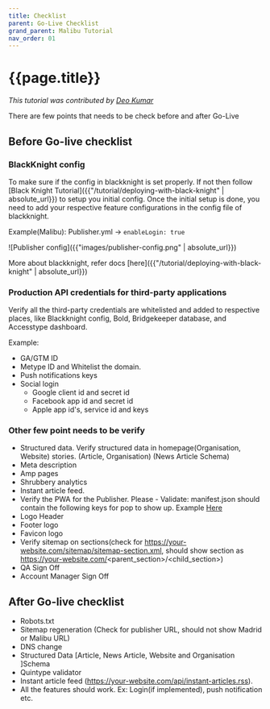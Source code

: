 ```yaml
---
title: Checklist
parent: Go-Live Checklist
grand_parent: Malibu Tutorial
nav_order: 01
---
```


# {{page.title}}

*This tutorial was contributed by [Deo Kumar](https://www.linkedin.com/in/deo-kumar)*

There are few points that needs to be check before and after Go-Live

## Before Go-live checklist

### BlackKnight config

To make sure if the config in blackknight is set properly. If not then follow [Black Knight Tutorial]({{"/tutorial/deploying-with-black-knight" | absolute_url}}) to setup you initial config. Once the initial setup is done, you need to add your respective feature configurations in the config file of blackknight.

Example(Malibu): Publisher.yml -> `enableLogin: true`

![Publisher config]({{"images/publisher-config.png" | absolute_url}})

More about blackknight, refer docs [here]({{"/tutorial/deploying-with-black-knight" | absolute_url}})

### Production API credentials for third-party applications

Verify all the third-party credentials are whitelisted and added to respective places, like Blackknight config, Bold, Bridgekeeper database, and Accesstype dashboard.

Example:
- GA/GTM ID
- Metype ID and Whitelist the domain.
- Push notifications keys
- Social login
  - Google client id and secret id
  - Facebook app id and secret id
  - Apple app id's, service id and keys

### Other few point needs to be verify
- Structured data. Verify structured data in homepage(Organisation, Website) stories. (Article, Organisation) (News Article Schema)
- Meta description
- Amp pages
- Shrubbery analytics
- Instant article feed.
- Verify the PWA for the Publisher. Please - Validate: manifest.json should contain the following keys for pop to show up. Example [Here](https://github.com/quintype/malibu/wiki/Manifest-Json-Example) 
- Logo Header
- Footer logo
- Favicon logo
- Verify sitemap on sections(check for https://your-website.com/sitemap/sitemap-section.xml, should show section as https://your-website.com/<parent_section>/<child_section>)
- QA Sign Off
- Account Manager Sign Off

## After Go-live checklist
- Robots.txt
- Sitemap regeneration (Check for publisher URL, should not show Madrid or Malibu URL)
- DNS change
- Structured Data [Article, News Article, Website and Organisation ]Schema
- Quintype validator
- Instant article feed (https://your-website.com/api/instant-articles.rss).
- All the features should work. Ex: Login(if implemented), push notification etc.
